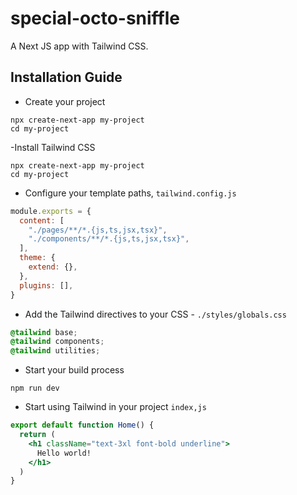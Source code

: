 # special-octo-sniffle

A Next JS app with Tailwind CSS.

## Installation Guide

- Create your project

```terminal
npx create-next-app my-project
cd my-project
```

-Install Tailwind CSS

```terminal
npx create-next-app my-project
cd my-project
```

- Configure your template paths, `tailwind.config.js`

```js
module.exports = {
  content: [
    "./pages/**/*.{js,ts,jsx,tsx}",
    "./components/**/*.{js,ts,jsx,tsx}",
  ],
  theme: {
    extend: {},
  },
  plugins: [],
}
```

- Add the Tailwind directives to your CSS - `./styles/globals.css`

```css
@tailwind base;
@tailwind components;
@tailwind utilities;
```

- Start your build process

```terminal
npm run dev
```

- Start using Tailwind in your project `index,js`

```jsx
export default function Home() {
  return (
    <h1 className="text-3xl font-bold underline">
      Hello world!
    </h1>
  )
}
```
